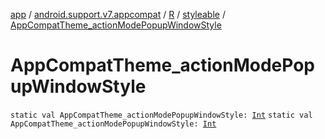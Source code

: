 [app](../../../index.md) / [android.support.v7.appcompat](../../index.md) / [R](../index.md) / [styleable](index.md) / [AppCompatTheme_actionModePopupWindowStyle](./-app-compat-theme_action-mode-popup-window-style.md)

# AppCompatTheme_actionModePopupWindowStyle

`static val AppCompatTheme_actionModePopupWindowStyle: `[`Int`](https://kotlinlang.org/api/latest/jvm/stdlib/kotlin/-int/index.html)
`static val AppCompatTheme_actionModePopupWindowStyle: `[`Int`](https://kotlinlang.org/api/latest/jvm/stdlib/kotlin/-int/index.html)
